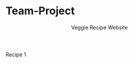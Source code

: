 # Team-Project
<!DOCTYPE html>
<head>
  <header>Veggie Recipe Website
  </header>
</head>
<body>
<p> Recipe 1 </p>
</body>
